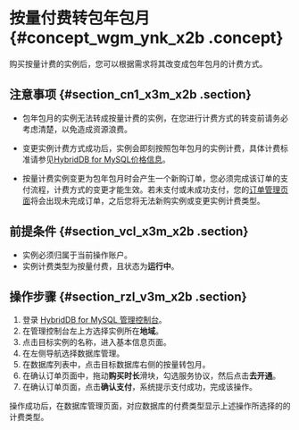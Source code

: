 # 按量付费转包年包月 {#concept_wgm_ynk_x2b .concept}

购买按量计费的实例后，您可以根据需求将其改变成包年包月的计费方式。

## 注意事项 {#section_cn1_x3m_x2b .section}

-   包年包月的实例无法转成按量计费的实例，在您进行计费方式的转变前请务必考虑清楚，以免造成资源浪费。

-   变更实例计费方式成功后，实例会即刻按照包年包月的实例计费，具体计费标准请参见[HybridDB for MySQL价格信息](https://www.aliyun.com/price/product#/petadata/detail)。

-   按量计费实例变更为包年包月时会产生一个新购订单，您必须完成该订单的支付流程，计费方式的变更才能生效。若未支付或未成功支付，您的[订单管理页面](https://expense.console.aliyun.com/#/order/list/)将会出现未完成订单，之后您将无法新购实例或变更实例计费类型。


## 前提条件 {#section_vcl_x3m_x2b .section}

-   实例必须归属于当前操作账户。
-   实例计费类型为按量付费，且状态为**运行中**。

## 操作步骤 {#section_rzl_v3m_x2b .section}

1.  登录 [HybridDB for MySQL 管理控制台](https://petadata.console.aliyun.com/)。
2.  在管理控制台左上方选择实例所在**地域**。
3.  点击目标实例的名称，进入基本信息页面。
4.  在左侧导航选择数据库管理。
5.  在数据库列表中，点击目标数据库右侧的按量转包月。
6.  在确认订单页面中，拖动**购买时长**滑块，勾选服务协议，然后点击**去开通**。
7.  在确认订单页面，点击**确认支付**，系统提示支付成功，完成该操作。

操作成功后，在数据库管理页面，对应数据库的付费类型显示上述操作所选择的的计费类型。

